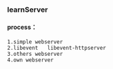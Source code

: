 ### learnServer



#### process：

```
1.simple webserver
2.libevent   libevent-httpserver
3.others webserver 
4.own webserver
```

